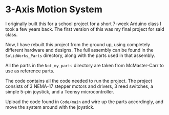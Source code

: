 # 3-Axis Motion System

I originally built this for a school project for a short 7-week Arduino class
I took a few years back. The first version of this was my final project for 
said class. 

Now, I have rebuilt this project from the ground up, using completely different
hardware and designs. The full assembly can be found in the `SolidWorks_Parts`
directory, along with the parts used in that assembly.

All the parts in the `Not_my_parts` directory are taken from McMaster-Carr
to use as reference parts. 

The code contains all the code needed to run the project. The project consists
of 3 NEMA-17 stepper motors and drivers, 3 reed switches, a simple 5-pin joystick,
and a Teensy microcontroller. 

Upload the code found in `Code/main` and wire up the parts accordingly, and move
the system around with the joystick.
